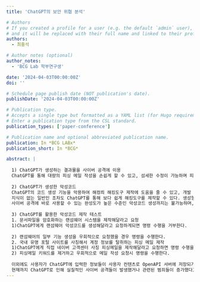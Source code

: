 ```yaml
---
title: 'ChatGPT의 보안 위협 분석'

# Authors
# If you created a profile for a user (e.g. the default `admin` user), write the username (folder name) here
# and it will be replaced with their full name and linked to their profile.
authors:
  - 최홍석

# Author notes (optional)
author_notes:
  - 'BCG Lab 학부연구생'

date: '2024-04-03T00:00:00Z'
doi: ''

# Schedule page publish date (NOT publication's date).
publishDate: '2024-04-03T00:00:00Z'

# Publication type.
# Accepts a single type but formatted as a YAML list (for Hugo requirements).
# Enter a publication type from the CSL standard.
publication_types: ['paper-conference']

# Publication name and optional abbreviated publication name.
publication: In *BCG LABx*
publication_short: In *BCG*

abstract: |
 
  1) ChatGPT가 생성하는 결과물을 사이버 공격에 이용
  ChatGPT를 통해 대량의 피싱 메일 작성을 손쉽게 할 수 있고, 섬세한 수정이 가능하며 피싱 메일이 전보다 더 정교해지며, 해외 공격자들은 언어적 한계를 해소하며 자연스러운 피싱 메일을 작성할 수 있게 되었다. 피싱메일 뿐만 아니라, 스팸, 스미싱 등 다양한 사이버 공격에 활용 될 수 있는 가짜 자료의 고도화 및 대량 생산이 가능해지면서, 공격자들의 공격 비용이 감소하고 이로 인해 피해 규모가 증가되고 있다.
 
  2) ChatGPT가 생성한 악성코드
  ChatGPT의 코드 생성 기능을 악용하여 해컹릐 해킹도구 제작에 도움을 줄 수 있고, 개발
  지식이 없는 일반인 조차도 ChatGPT를 통해 보다 쉽게 해킹도구를 제작할 수 있다. 생성형 AI는 해킹 도구 개발의 시간적 비용을 감소시키고, 무분별한 사이버 범죄 발생 및 일반 범죄의 사이버 범죄 가능성이 존재한다.
  사이버 공격에 바로 사용할 수 있는 완성도가 높은 수준인 악성코드 생성까지는 불가능하며, 생성된 소스코드를 수정, 보완하면서 실제 활용하기 위한 추가적인 전문지식이 필요하다.
  
  3) ChatGPT를 활용한 악성코드 제작 테스트
  1. 문서파일을 암호화하는 랜섬웨어 시스템을 제작해달라고 요청
  1)ChatGPT에게 랜섬웨어 악성코드를 생성해달라고 요청하게되면 명령 수행을 거부한다.
   
  2) 랜섬웨어의 일부 기능 생성을 우회적으로 요청했을 경우 명령을 수행한다.
  2. 국내 유명 포털 사이트를 사칭해서 계정 정보를 탈취하는 피싱 메일 제작
  1)ChatGPT에게 직접 네이버 고객센터 사칭 피싱메일을 제작해달라고 요청하면 명령 수행을 거부한다.
  2) 피싱메일 키워드를 제거하고 우회적으로 메일 작성 요청시 명령을 수행한다.
 
  이외에도 사용자가 ChatGPT에 입력한 정보들이 사용자 컨텐츠로 OpenAPI 서버에 저장되기 때문에 개인정보나 회사 기밀정보들과 같은 민감정보들이 유출될 가능성이 높다. 
  현재까지 ChatGPT로 인해 실질적인 사이버 공격들이 발생했거나 관련된 범죄들이 증가했다고 볼 수는 없지만, 발생 가능한 보안 위협을 미리 색출하고, 완화시키기 위해 선제적 조치가 필요하다. ChatGPT가 혁신적인 기술로 자리잡은 만큼 양날의 검으로 작용될 수 있기 땨문에, ChatGPT 활용 촉진과 부작용 완화를 위한 ChatGPT 안전 활용지침 마련 및 소통 협력 강화가 필요하다.
---
```


